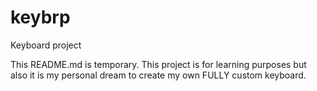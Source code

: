 # keybrp
Keyboard project 


This README.md is temporary.
This project is for learning purposes but also it is my personal dream to create my own FULLY custom keyboard.
